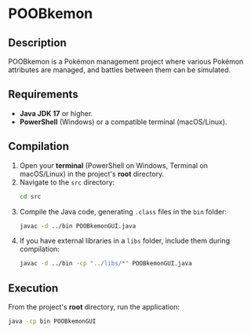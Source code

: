 # POOBkemon

## Description

POOBkemon is a Pokémon management project where various Pokémon attributes are managed, and battles between them can be simulated.

## Requirements

* **Java JDK 17** or higher.
* **PowerShell** (Windows) or a compatible terminal (macOS/Linux).

## Compilation

1.  Open your **terminal** (PowerShell on Windows, Terminal on macOS/Linux) in the project's **root** directory.
2.  Navigate to the `src` directory:
    ```bash
    cd src
    ```
3.  Compile the Java code, generating `.class` files in the `bin` folder:
    ```bash
    javac -d ../bin POOBkemonGUI.java
    ```
4.  If you have external libraries in a `libs` folder, include them during compilation:
    ```bash
    javac -d ../bin -cp "../libs/*" POOBkemonGUI.java
    ```

## Execution

From the project's **root** directory, run the application:

```bash
java -cp bin POOBkemonGUI
